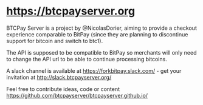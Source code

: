 # https://btcpayserver.org

BTCPay Server is a project by @NicolasDorier, aiming to provide a
checkout experience comparable to BitPay (since they are planning to
discontinue support for bitcoin and switch to btc1).

The API is supposed to be compatible to BitPay so merchants will only
need to change the API url to be able to continue processing bitcoins.

A slack channel is available at https://forkbitpay.slack.com/ - get your
invitation at http://slack.btcpayserver.org/

Feel free to contribute ideas, code or content
https://github.com/btcpayserver/btcpayserver.github.io/
